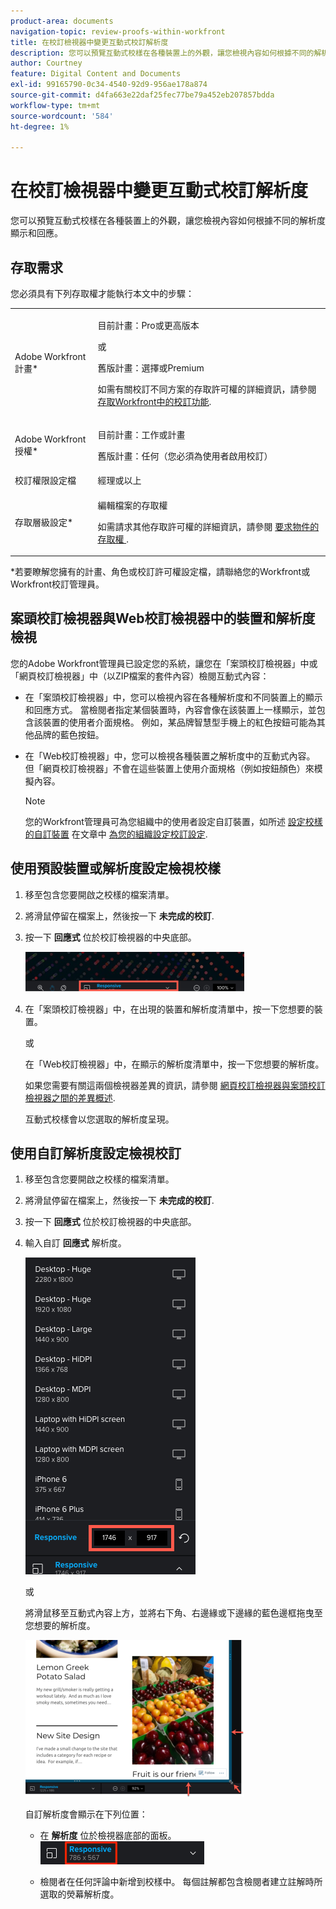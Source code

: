 ```yaml
---
product-area: documents
navigation-topic: review-proofs-within-workfront
title: 在校訂檢視器中變更互動式校訂解析度
description: 您可以預覽互動式校樣在各種裝置上的外觀，讓您檢視內容如何根據不同的解析度顯示和回應。
author: Courtney
feature: Digital Content and Documents
exl-id: 99165790-0c34-4540-92d9-956ae178a874
source-git-commit: d4fa663e22daf25fec77be79a452eb207857bdda
workflow-type: tm+mt
source-wordcount: '584'
ht-degree: 1%

---
```


# 在校訂檢視器中變更互動式校訂解析度

您可以預覽互動式校樣在各種裝置上的外觀，讓您檢視內容如何根據不同的解析度顯示和回應。

## 存取需求

您必須具有下列存取權才能執行本文中的步驟：

<table style="table-layout:auto"> 
 <col> 
 <col> 
 <tbody> 
  <tr> 
   <td role="rowheader">Adobe Workfront計畫*</td> 
   <td> <p>目前計畫：Pro或更高版本</p> <p>或</p> <p>舊版計畫：選擇或Premium</p> <p>如需有關校訂不同方案的存取許可權的詳細資訊，請參閱 <a href="/help/quicksilver/administration-and-setup/manage-workfront/configure-proofing/access-to-proofing-functionality.md" class="MCXref xref">存取Workfront中的校訂功能</a>.</p> </td> 
  </tr> 
  <tr> 
   <td role="rowheader">Adobe Workfront授權*</td> 
   <td> <p>目前計畫：工作或計畫</p> <p>舊版計畫：任何（您必須為使用者啟用校訂）</p> </td> 
  </tr> 
  <tr> 
   <td role="rowheader">校訂權限設定檔 </td> 
   <td>經理或以上</td> 
  </tr> 
  <tr> 
   <td role="rowheader">存取層級設定*</td> 
   <td> <p>編輯檔案的存取權</p> <p>如需請求其他存取許可權的詳細資訊，請參閱 <a href="../../../../workfront-basics/grant-and-request-access-to-objects/request-access.md" class="MCXref xref">要求物件的存取權 </a>.</p> </td> 
  </tr> 
 </tbody> 
</table>

&#42;若要瞭解您擁有的計畫、角色或校訂許可權設定檔，請聯絡您的Workfront或Workfront校訂管理員。

## 案頭校訂檢視器與Web校訂檢視器中的裝置和解析度檢視

您的Adobe Workfront管理員已設定您的系統，讓您在「案頭校訂檢視器」中或「網頁校訂檢視器」中（以ZIP檔案的套件內容）檢閱互動式內容：

* 在「案頭校訂檢視器」中，您可以檢視內容在各種解析度和不同裝置上的顯示和回應方式。 當檢閱者指定某個裝置時，內容會像在該裝置上一樣顯示，並包含該裝置的使用者介面規格。 例如，某品牌智慧型手機上的紅色按鈕可能為其他品牌的藍色按鈕。

* 在「Web校訂檢視器」中，您可以檢視各種裝置之解析度中的互動式內容。 但「網頁校訂檢視器」不會在這些裝置上使用介面規格（例如按鈕顏色）來模擬內容。

  >[!NOTE]
  >
  >您的Workfront管理員可為您組織中的使用者設定自訂裝置，如所述 [設定校樣的自訂裝置](/help/quicksilver/administration-and-setup/manage-workfront/configure-proofing/configure-proofing-organization.md#configure-custom-devices-for-proofs) 在文章中 [為您的組織設定校訂設定](/help/quicksilver/administration-and-setup/manage-workfront/configure-proofing/configure-proofing-organization.md).

## 使用預設裝置或解析度設定檢視校樣

1. 移至包含您要開啟之校樣的檔案清單。
1. 將滑鼠停留在檔案上，然後按一下 **未完成的校訂**.
1. 按一下 **回應式** 位於校訂檢視器的中央底部。

   ![Resolution_option_in_DPV.png](assets/resolution-option-in-dpv-350x64.png)

1. 在「案頭校訂檢視器」中，在出現的裝置和解析度清單中，按一下您想要的裝置。

   或

   在「Web校訂檢視器」中，在顯示的解析度清單中，按一下您想要的解析度。

   如果您需要有關這兩個檢視器差異的資訊，請參閱 [網頁校訂檢視器與案頭校訂檢視器之間的差異概述](../../../../review-and-approve-work/proofing/proofing-overview/understand-differences-between-web-viewer.md).

   互動式校樣會以您選取的解析度呈現。

## 使用自訂解析度設定檢視校訂

1. 移至包含您要開啟之校樣的檔案清單。
1. 將滑鼠停留在檔案上，然後按一下 **未完成的校訂**.
1. 按一下 **回應式** 位於校訂檢視器的中央底部。
1. 輸入自訂 **回應式** 解析度。

   ![Type_a_custom_resolution_DPV.png](assets/type-a-custom-resolution-dpv.png)

   或

   將滑鼠移至互動式內容上方，並將右下角、右邊緣或下邊緣的藍色邊框拖曳至您想要的解析度。

   ![Drag_blue_edges_for_resolution.png](assets/drag-blue-edges-for-resolution-350x251.png)

   自訂解析度會顯示在下列位置：

   * 在 **解析度** 位於檢視器底部的面板。\
     ![Screenshot_2018-05-15_10-27-54.png](assets/screenshot-2018-05-15-10-27-54.png)

   * 檢閱者在任何評論中新增到校樣中。 每個註解都包含檢閱者建立註解時所選取的熒幕解析度。
